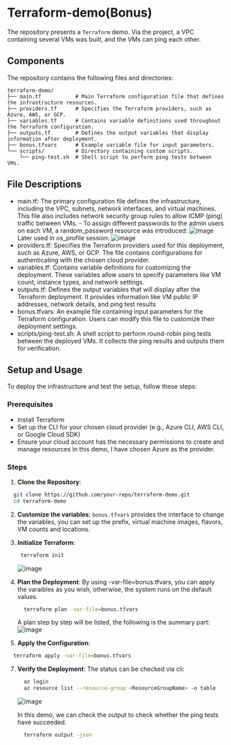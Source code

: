# Terraform-demo(Bonus)
The repository presents a `Terraform` demo. Via the project, a VPC containing several VMs was built, and the VMs can ping each other.

## Components

The repository contains the following files and directories:

```plaintext
terraform-demo/
├── main.tf           # Main Terraform configuration file that defines the infrastructure resources.
├── providers.tf      # Specifies the Terraform providers, such as Azure, AWS, or GCP.
├── variables.tf      # Contains variable definitions used throughout the Terraform configuration.
├── outputs.tf        # Defines the output variables that display information after deployment.
├── bonus.tfvars      # Example variable file for input parameters.
└── scripts/          # Directory containing custom scripts.
    └── ping-test.sh  # Shell script to perform ping tests between VMs.
```

## File Descriptions
- main.tf: The primary configuration file defines the infrastructure, including the VPC, subnets, network interfaces, and virtual machines. This file also includes network security group rules to allow ICMP (ping) traffic between VMs.
      - To assign different passwords to the admin users on each VM, a random_password resource was introduced:
  ![image](https://github.com/user-attachments/assets/eba064ea-d1ea-4cae-9bb9-fdacf45669fa)
  Later used in os_profile session:
  ![image](https://github.com/user-attachments/assets/89a217da-a5e1-4342-b617-3feaeb663f80)
- providers.tf: Specifies the Terraform providers used for this deployment, such as Azure, AWS, or GCP. The file contains configurations for authenticating with the chosen cloud provider.
- variables.tf: Contains variable definitions for customizing the deployment. These variables allow users to specify parameters like VM count, instance types, and network settings.
- outputs.tf: Defines the output variables that will display after the Terraform deployment. It provides information like VM public IP addresses, network details, and ping test results
- bonus.tfvars: An example file containing input parameters for the Terraform configuration. Users can modify this file to customize their deployment settings.
- scripts/ping-test.sh: A shell script to perform round-robin ping tests between the deployed VMs. It collects the ping results and outputs them for verification.

## Setup and Usage
To deploy the infrastructure and test the setup, follow these steps:
### Prerequisites
- Install Terraform
- Set up the CLI for your chosen cloud provider (e.g., Azure CLI, AWS CLI, or Google Cloud SDK)
- Ensure your cloud account has the necessary permissions to create and manage resources
In this demo, I have chosen Azure as the provider.
### Steps
1. **Clone the Repository**:
  ```Bash
    git clone https://github.com/your-repo/terraform-demo.git
    cd terraform-demo
  ```
2. **Customize the variables**:
   `bonus.tfvars` provides the interface to change the variables, you can set up the prefix, virtual machine images, flavors, VM counts and locations.
3. **Initialize Terraform**:
   ```Bash
    terraform init
   ```
   ![image](https://github.com/user-attachments/assets/72a121b5-208c-45d1-89b8-76898629755a)

4. **Plan the Deployment**:
   By using -var-file=bonus.tfvars, you can apply the varaibles as you wish, otherwise, the system runs on the default values.
   ```Bash
     terraform plan -var-file=bonus.tfvars
   ```
   A plan step by step will be listed, the following is the summary part:
   ![image](https://github.com/user-attachments/assets/639a60f2-1a9f-47c0-a432-c280b7e352d2)

6. **Apply the Configuration**:
  ```Bash
    terraform apply -var-file=bonus.tfvars
  ```
7. **Verify the Deployment**:
   The status can be checked via cli:
   ```Bash
     az login
     az resource list --resource-group <ResourceGroupName> -o table
   ```
   ![image](https://github.com/user-attachments/assets/f5735dbc-9f37-4d83-b398-d880d60aee50)

   In this demo, we can check the output to check whether the ping tests have succeeded.
    ```Bash
      terraform output -json
    ```


